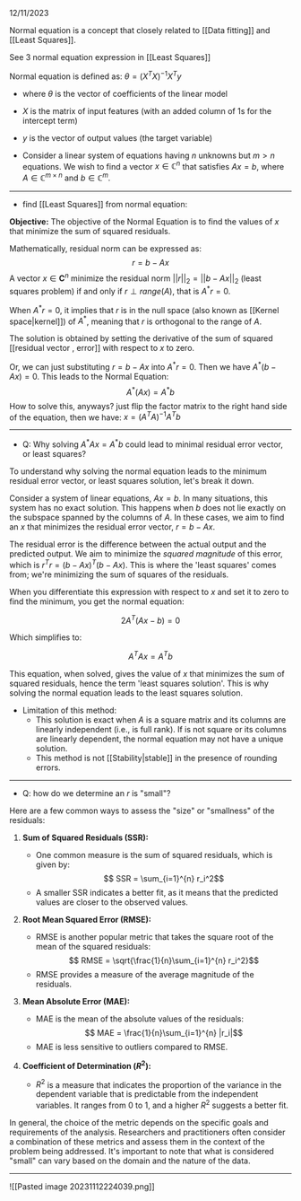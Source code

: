 12/11/2023

Normal equation is a concept that closely related to [[Data fitting]] and [[Least Squares]].

See 3 normal equation expression in [[Least Squares]]

Normal equation is defined as: $\theta = (X^TX)^{-1}X^Ty$
- where $\theta$ is the vector of coefficients of the linear model
- $X$ is the matrix of input features (with an added column of 1s for the intercept term)
- $y$ is the vector of output values (the target variable)

- Consider a linear system of equations having $n$ unknowns but $m > n$ equations. We wish to find a vector $x \in \mathbb{C}^n$ that satisfies $Ax = b$, where $A \in \mathbb{C}^{m \times n}$ and $b \in \mathbb{C}^m$. 

---
- find [[Least Squares]] from normal equation:

**Objective:**
The objective of the Normal Equation is to find the values of $x$ that minimize the sum of squared residuals. 

Mathematically, residual norm can be expressed as:
$$ r = b - Ax$$
A vector $x \in \mathbf{C}^n$ minimize the residual norm $||r||_2 = || b - Ax||_2$ (least squares problem) if and only if $r \perp range(A)$, that is $A^* r = 0$. 

When $A^* r = 0$, it implies that $r$ is in the null space (also known as [[Kernel space|kernel]]) of $A^*$, meaning that $r$ is orthogonal to the range of $A$. 

The solution is obtained by setting the derivative of the sum of squared [[residual vector , error]] with respect to $x$ to zero. 

Or, we can just substituting $r =  b - Ax$ into $A^* r = 0$. Then we have $A^*(b - Ax) = 0$. This leads to the Normal Equation:
$$ A^*(Ax) = A^*b$$
How to solve this, anyways?
just flip the factor matrix to the right hand side of the equation, then we have: 
$x = (A^TA)^{-1} A^T b$



---

- Q: Why solving $A^* Ax = A^* b$ could lead to minimal residual error vector, or least squares?

To understand why solving the normal equation leads to the minimum residual error vector, or least squares solution, let's break it down.

Consider a system of linear equations, $Ax = b$. In many situations, this system has no exact solution. This happens when $b$ does not lie exactly on the subspace spanned by the columns of $A$. In these cases, we aim to find an $x$ that minimizes the residual error vector, $r = b - Ax$.

The residual error is the difference between the actual output and the predicted output. We aim to minimize the _squared magnitude_ of this error, which is $r^Tr = (b - Ax)^T(b - Ax)$. This is where the 'least squares' comes from; we're minimizing the sum of squares of the residuals.

When you differentiate this expression with respect to $x$ and set it to zero to find the minimum, you get the normal equation:

$$ 2A^T(Ax - b) = 0$$

Which simplifies to:

$$ A^TAx = A^Tb$$

This equation, when solved, gives the value of $x$ that minimizes the sum of squared residuals, hence the term 'least squares solution'. This is why solving the normal equation leads to the least squares solution.

- Limitation of this method:
	- This solution is exact when $A$ is a square matrix and its columns are linearly independent (i.e.,  is full rank). If  is not square or its columns are linearly dependent, the normal equation may not have a unique solution.
	- This method is not [[Stability|stable]] in the presence of rounding errors. 

---

- Q: how do we determine an $r$ is "small"?

Here are a few common ways to assess the "size" or "smallness" of the residuals:

1. **Sum of Squared Residuals (SSR):**
   - One common measure is the sum of squared residuals, which is given by:
$$ SSR = \sum_{i=1}^{n} r_i^2$$
   - A smaller SSR indicates a better fit, as it means that the predicted values are closer to the observed values.

2. **Root Mean Squared Error (RMSE):**
   - RMSE is another popular metric that takes the square root of the mean of the squared residuals:
$$ RMSE = \sqrt{\frac{1}{n}\sum_{i=1}^{n} r_i^2}$$
   - RMSE provides a measure of the average magnitude of the residuals.

3. **Mean Absolute Error (MAE):**
   - MAE is the mean of the absolute values of the residuals:
$$ MAE = \frac{1}{n}\sum_{i=1}^{n} |r_i|$$
   - MAE is less sensitive to outliers compared to RMSE.

4. **Coefficient of Determination ($R^2$):**
   - $R^2$ is a measure that indicates the proportion of the variance in the dependent variable that is predictable from the independent variables. It ranges from 0 to 1, and a higher $R^2$ suggests a better fit.

In general, the choice of the metric depends on the specific goals and requirements of the analysis. Researchers and practitioners often consider a combination of these metrics and assess them in the context of the problem being addressed. It's important to note that what is considered "small" can vary based on the domain and the nature of the data.

---

![[Pasted image 20231112224039.png]]